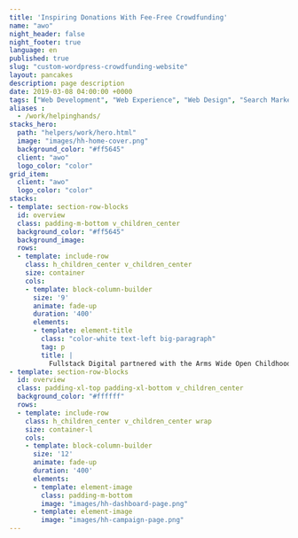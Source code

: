 ```yaml
---
title: 'Inspiring Donations With Fee-Free Crowdfunding'
name: "awo"
night_header: false
night_footer: true
language: en
published: true
slug: "custom-wordpress-crowdfunding-website"
layout: pancakes
description: page description
date: 2019-03-08 04:00:00 +0000
tags: ["Web Development", "Web Experience", "Web Design", "Search Marketing"]
aliases :
  - /work/helpinghands/
stacks_hero:
  path: "helpers/work/hero.html"
  image: "images/hh-home-cover.png"
  background_color: "#ff5645"
  client: "awo"
  logo_color: "color"
grid_item:
  client: "awo"
  logo_color: "color"
stacks:
- template: section-row-blocks
  id: overview
  class: padding-m-bottom v_children_center
  background_color: "#ff5645"
  background_image:
  rows:
  - template: include-row
    class: h_children_center v_children_center
    size: container
    cols:
    - template: block-column-builder
      size: '9'
      animate: fade-up
      duration: '400'
      elements:
      - template: element-title
        class: "color-white text-left big-paragraph"
        tag: p
        title: |
          Fullstack Digital partnered with the Arms Wide Open Childhood Cancer Foundation, a registered 501(c)(3) organization, to build an all-new, one of a kind fee-free crowdfunding website geared specifically towards donations & campaigns for child cancer patients. Fullstack built the site with a custom design featuring the first multi-step crowdfunding experience on Wordpress, social media login, sharing and tracking integration, and a single page custom dashboard.
- template: section-row-blocks
  id: overview
  class: padding-xl-top padding-xl-bottom v_children_center
  background_color: "#ffffff"
  rows:
  - template: include-row
    class: h_children_center v_children_center wrap
    size: container-l
    cols:
    - template: block-column-builder
      size: '12'
      animate: fade-up
      duration: '400'
      elements:
      - template: element-image
        class: padding-m-bottom
        image: "images/hh-dashboard-page.png"
      - template: element-image
        image: "images/hh-campaign-page.png"
---
```

